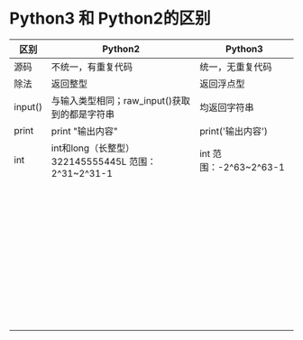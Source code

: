 # Python3 和 Python2的区别
| 区别    | Python2                                                      | Python3                                                      |
| ------- | ------------------------------------------------------------ | ------------------------------------------------------------ |
| 源码    | 不统一，有重复代码                                           | 统一，无重复代码                                             |
| 除法    | 返回整型                                                     | 返回浮点型                                                   |
| input() | 与输入类型相同；raw_input()获取到的都是字符串                | 均返回字符串                                                 |
| print   | print "输出内容"                                             | print('输出内容')                                            |
| int     | int和long（长整型）322145555445L                                                                       范围：2^31~2^31-1 | int                                                        范围：-2^63~2^63-1 |
|         |                                                              |                                                              |
|         |                                                              |                                                              |
|         |                                                              |                                                              |
|         |                                                              |                                                              |
|         |                                                              |                                                              |
|         |                                                              |                                                              |
|         |                                                              |                                                              |
|         |                                                              |                                                              |
|         |                                                              |                                                              |
|         |                                                              |                                                              |
|         |                                                              |                                                              |
|         |                                                              |                                                              |
|         |                                                              |                                                              |
|         |                                                              |                                                              |
|         |                                                              |                                                              |
|         |                                                              |                                                              |
|         |                                                              |                                                              |
|         |                                                              |                                                              |
|         |                                                              |                                                              |
|         |                                                              |                                                              |
|         |                                                              |                                                              |
|         |                                                              |                                                              |
|         |                                                              |                                                              |
|         |                                                              |                                                              |
|         |                                                              |                                                              |
|         |                                                              |                                                              |
|         |                                                              |                                                              |
|         |                                                              |                                                              |
|         |                                                              |                                                              |
|         |                                                              |                                                              |
|         |                                                              |                                                              |
|         |                                                              |                                                              |
|         |                                                              |                                                              |
|         |                                                              |                                                              |
|         |                                                              |                                                              |
|         |                                                              |                                                              |
|         |                                                              |                                                              |
|         |                                                              |                                                              |
|         |                                                              |                                                              |
|         |                                                              |                                                              |
|         |                                                              |                                                              |
|         |                                                              |                                                              |
|         |                                                              |                                                              |
|         |                                                              |                                                              |

